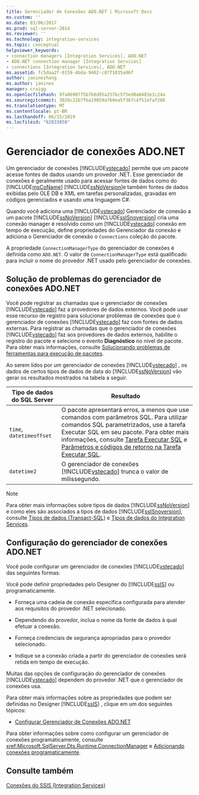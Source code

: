 ```yaml
---
title: Gerenciador de Conexões ADO.NET | Microsoft Docs
ms.custom: ''
ms.date: 03/06/2017
ms.prod: sql-server-2014
ms.reviewer: ''
ms.technology: integration-services
ms.topic: conceptual
helpviewer_keywords:
- connection managers [Integration Services], ADO.NET
- ADO.NET connection manager [Integration Services]
- connections [Integration Services], ADO.NET
ms.assetid: fc5daa2f-0159-4bda-9402-c87f1035a96f
author: janinezhang
ms.author: janinez
manager: craigg
ms.openlocfilehash: 97a0690775b7b6d95a257bc5f5ed0a6483e1c24a
ms.sourcegitcommit: 3026c22b7fba19059a769ea5f367c4f51efaf286
ms.translationtype: MT
ms.contentlocale: pt-BR
ms.lasthandoff: 06/15/2019
ms.locfileid: "62833858"
---
```

# <a name="adonet-connection-manager"></a>Gerenciador de conexões ADO.NET
  Um gerenciador de conexões [!INCLUDE[vstecado](../../includes/vstecado-md.md)] permite que um pacote acesse fontes de dados usando um provedor .NET. Esse gerenciador de conexões é geralmente usado para acessar fontes de dados como do [!INCLUDE[msCoName](../../includes/msconame-md.md)] [!INCLUDE[ssNoVersion](../../includes/ssnoversion-md.md)]e também fontes de dados exibidas pelo OLE DB e XML em tarefas personalizadas, gravadas em códigos gerenciados e usando uma linguagem C#.  
  
 Quando você adiciona uma [!INCLUDE[vstecado](../../includes/vstecado-md.md)] Gerenciador de conexão a um pacote [!INCLUDE[ssNoVersion](../../includes/ssnoversion-md.md)] [!INCLUDE[ssISnoversion](../../includes/ssisnoversion-md.md)] cria uma conexão manager é resolvido como um [!INCLUDE[vstecado](../../includes/vstecado-md.md)] conexão em tempo de execução, define propriedades do Gerenciador da conexão e adiciona o Gerenciador de conexão o `Connections` coleção do pacote.  
  
 A propriedade `ConnectionManagerType` do gerenciador de conexões é definida como `ADO.NET`. O valor de `ConnectionManagerType` está qualificado para incluir o nome do provedor .NET usado pelo gerenciador de conexões.  
  
## <a name="adonet-connection-manager-troubleshooting"></a>Solução de problemas do gerenciador de conexões ADO.NET  
 Você pode registrar as chamadas que o gerenciador de conexões [!INCLUDE[vstecado](../../includes/vstecado-md.md)] faz a provedores de dados externos. Você pode usar esse recurso de registro para solucionar problemas de conexões que o gerenciador de conexões [!INCLUDE[vstecado](../../includes/vstecado-md.md)] faz com fontes de dados externas. Para registrar as chamadas que o gerenciador de conexões [!INCLUDE[vstecado](../../includes/vstecado-md.md)] faz aos provedores de dados externos, habilite o registro do pacote e selecione o evento **Diagnóstico** no nível de pacote. Para obter mais informações, consulte [Solucionando problemas de ferramentas para execução de pacotes](../troubleshooting/troubleshooting-tools-for-package-execution.md).  
  
 Ao serem lidos por um gerenciador de conexões [!INCLUDE[vstecado](../../includes/vstecado-md.md)] , os dados de certos tipos de dados de data do [!INCLUDE[ssNoVersion](../../includes/ssnoversion-md.md)] vão gerar os resultados mostrados na tabela a seguir.  
  
|Tipo de dados do SQL Server|Resultado|  
|--------------------------|------------|  
|`time`, `datetimeoffset`|O pacote apresentará erros, a menos que use comandos com parâmetros SQL. Para utilizar comandos SQL parametrizados, use a tarefa Executar SQL em seu pacote. Para obter mais informações, consulte [Tarefa Executar SQL](../control-flow/execute-sql-task.md) e [Parâmetros e códigos de retorno na Tarefa Executar SQL](../parameters-and-return-codes-in-the-execute-sql-task.md).|  
|`datetime2`|O gerenciador de conexões [!INCLUDE[vstecado](../../includes/vstecado-md.md)] trunca o valor de milissegundo.|  
  
> [!NOTE]  
>  Para obter mais informações sobre tipos de dados [!INCLUDE[ssNoVersion](../../includes/ssnoversion-md.md)] e como eles são associados a tipos de dados [!INCLUDE[ssISnoversion](../../includes/ssisnoversion-md.md)], consulte [Tipos de dados &#40;Transact-SQL&#41;](/sql/t-sql/data-types/data-types-transact-sql) e [Tipos de dados do Integration Services](../data-flow/integration-services-data-types.md).  
  
## <a name="adonet-connection-manager-configuration"></a>Configuração do gerenciador de conexões ADO.NET  
 Você pode configurar um gerenciador de conexões [!INCLUDE[vstecado](../../includes/vstecado-md.md)] das seguintes formas:  
  
 Você pode definir propriedades pelo Designer do [!INCLUDE[ssIS](../../../includes/ssis-md.md)] ou programaticamente.  
  
-   Forneça uma cadeia de conexão específica configurada para atender aos requisitos do provedor .NET selecionado.  
  
-   Dependendo do provedor, inclua o nome da fonte de dados à qual efetuar a conexão.  
  
-   Forneça credenciais de segurança apropriadas para o provedor selecionado.  
  
-   Indique se a conexão criada a partir do gerenciador de conexões será retida em tempo de execução.  
  
 Muitas das opções de configuração do gerenciador de conexões [!INCLUDE[vstecado](../../includes/vstecado-md.md)] dependem do provedor .NET que o gerenciador de conexões usa.  
  
 Para obter mais informações sobre as propriedades que podem ser definidas no Designer [!INCLUDE[ssIS](../../../includes/ssis-md.md)] , clique em um dos seguintes tópicos:  
  
-   [Configurar Gerenciador de Conexões ADO.NET](../configure-ado-net-connection-manager.md)  
  
 Para obter informações sobre como configurar um gerenciador de conexões programaticamente, consulte <xref:Microsoft.SqlServer.Dts.Runtime.ConnectionManager> e [Adicionando conexões programaticamente](../building-packages-programmatically/adding-connections-programmatically.md).  
  
## <a name="see-also"></a>Consulte também  
 [Conexões do SSIS &#40;Integration Services&#41;](integration-services-ssis-connections.md)  
  
  
